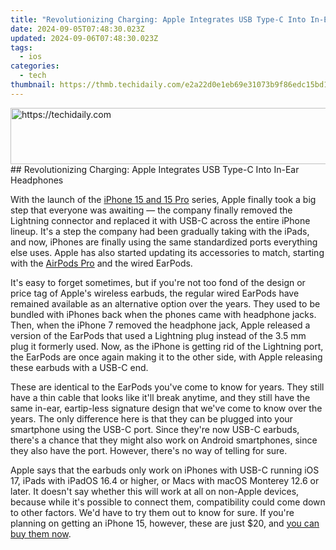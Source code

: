```yaml
---
title: "Revolutionizing Charging: Apple Integrates USB Type-C Into In-Ear Headphones"
date: 2024-09-05T07:48:30.023Z
updated: 2024-09-06T07:48:30.023Z
tags:
  - ios
categories:
  - tech
thumbnail: https://thmb.techidaily.com/e2a22d0e1eb69e31073b9f86edc15bd17dc9ed7433f25f15297fff8ea322d744.jpg
---
```


<!-- affiliate ads begin -->
<a href="https://aligracehair.sjv.io/c/5597632/1896560/19272" target="_top" id="1896560">
  <img src="//a.impactradius-go.com/display-ad/19272-1896560" border="0" alt="https://techidaily.com" width="728" height="90"/>
</a>
<img height="0" width="0" src="https://aligracehair.sjv.io/i/5597632/1896560/19272" style="position:absolute;visibility:hidden;" border="0" />
<!-- affiliate ads end -->
## Revolutionizing Charging: Apple Integrates USB Type-C Into In-Ear Headphones

With the launch of the [iPhone 15 and 15 Pro](https://unlock-android.techidaily.com/how-to-reset-your-infinix-hot-40-pro-lock-screen-password-by-drfone-android/) series, Apple finally took a big step that everyone was awaiting — the company finally removed the Lightning connector and replaced it with USB-C across the entire iPhone lineup. It's a step the company had been gradually taking with the iPads, and now, iPhones are finally using the same standardized ports everything else uses. Apple has also started updating its accessories to match, starting with the [AirPods Pro](https://facebook-record-videos.techidaily.com/updated-in-2024-achieving-cohesion-in-content-with-flv-video-integration/) and the wired EarPods.

 It's easy to forget sometimes, but if you're not too fond of the design or price tag of Apple's wireless earbuds, the regular wired EarPods have remained available as an alternative option over the years. They used to be bundled with iPhones back when the phones came with headphone jacks. Then, when the iPhone 7 removed the headphone jack, Apple released a version of the EarPods that used a Lightning plug instead of the 3.5 mm plug it formerly used. Now, as the iPhone is getting rid of the Lightning port, the EarPods are once again making it to the other side, with Apple releasing these earbuds with a USB-C end.

 These are identical to the EarPods you've come to know for years. They still have a thin cable that looks like it'll break anytime, and they still have the same in-ear, eartip-less signature design that we've come to know over the years. The only difference here is that they can be plugged into your smartphone using the USB-C port. Since they're now USB-C earbuds, there's a chance that they might also work on Android smartphones, since they also have the port. However, there's no way of telling for sure.

 Apple says that the earbuds only work on iPhones with USB-C running iOS 17, iPads with iPadOS 16.4 or higher, or Macs with macOS Monterey 12.6 or later. It doesn't say whether this will work at all on non-Apple devices, because while it's possible to connect them, compatibility could come down to other factors. We'd have to try them out to know for sure. If you're planning on getting an iPhone 15, however, these are just $20, and [you can buy them now](https://www.apple.com/shop/product/MTJY3AM/A/earpods-usb-c).

<ins class="adsbygoogle"
     style="display:block"
     data-ad-format="autorelaxed"
     data-ad-client="ca-pub-7571918770474297"
     data-ad-slot="1223367746"></ins>



<ins class="adsbygoogle"
     style="display:block"
     data-ad-client="ca-pub-7571918770474297"
     data-ad-slot="8358498916"
     data-ad-format="auto"
     data-full-width-responsive="true"></ins>


